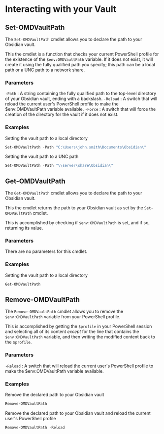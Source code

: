# Interacting with your Vault

## Set-OMDVaultPath
The `Set-OMDVaultPath` cmdlet allows you to declare the path to your Obsidian vault.

This the cmdlet is a function that checks your current PowerShell profile for the existence of the `$env:OMDVaultPath` variable. If it does not exist, it will create it using the fully qualified path you specify; this path can be a local path or a UNC path to a network share.

### Parameters
`-Path` : A string containing the fully qualified path to the top-level directory of your Obsidian vault, ending with a backslash.
`-Reload` : A switch that will reload the current user's PowerShell profile to make the $env:OMDVaultPath variable available.
`-Force` : A switch that will force the creation of the directory for the vault if it does not exist.

### Examples
Setting the vault path to a local directory
```PowerShell
Set-OMDVaultPath -Path "C:\Users\john.smith\Documents\Obsidian\"
```

Setting the vault path to a UNC path
```PowerShell
Set-OMDVaultPath -Path "\\server\share\Obsidian\"
```

## Get-OMDVaultPath
The `Get-OMDVaultPath` cmdlet allows you to declare the path to your Obsidian vault.

This the cmdlet returns the path to your Obsidian vault as set by the `Set-OMDVaultPath` cmdlet.

This is accomplished by checking if `$env:OMDVaultPath` is set, and if so, returning its value.

### Parameters
There are no parameters for this cmdlet.

### Examples
Setting the vault path to a local directory
```PowerShell
Get-OMDVaultPath
```

## Remove-OMDVaultPath
The `Remove-OMDVaultPath` cmdlet allows you to remove the `$env:OMDVaultPath` variable from your PowerShell profile.

This is accomplished by getting the `$profile` in your PowerShell session and selecting all of its content *except* for the line that contains the `$env:OMDVaultPath` variable, and then writing the modified content back to the `$profile`.

### Parameters
`-Reload` : A switch that will reload the current user's PowerShell profile to make the $env:OMDVaultPath variable available.

### Examples
Remove the declared path to your Obsidian vault
```PowerShell
Remove-OMDVaultPath
```

Remove the declared path to your Obsidian vault and reload the current user's PowerShell profile
```PowerShell
Remove-OMDVaultPath -Reload
```